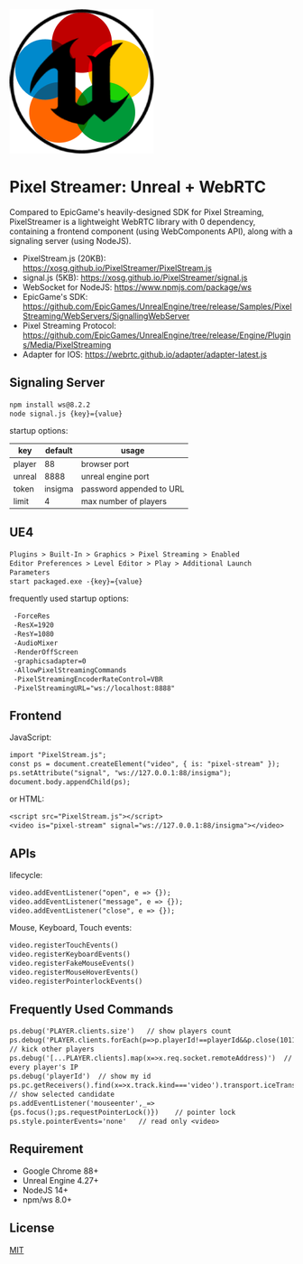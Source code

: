 ![](logo.png)

# Pixel Streamer: Unreal + WebRTC

Compared to EpicGame's heavily-designed SDK for Pixel Streaming, PixelStreamer is a lightweight WebRTC library with 0 dependency, containing a frontend component (using WebComponents API), along with a signaling server (using NodeJS).

- PixelStream.js (20KB): https://xosg.github.io/PixelStreamer/PixelStream.js
- signal.js (5KB): https://xosg.github.io/PixelStreamer/signal.js
- WebSocket for NodeJS: https://www.npmjs.com/package/ws
- EpicGame's SDK: https://github.com/EpicGames/UnrealEngine/tree/release/Samples/PixelStreaming/WebServers/SignallingWebServer
- Pixel Streaming Protocol: https://github.com/EpicGames/UnrealEngine/tree/release/Engine/Plugins/Media/PixelStreaming
- Adapter for IOS: https://webrtc.github.io/adapter/adapter-latest.js

## Signaling Server

```
npm install ws@8.2.2
node signal.js {key}={value}
```

startup options:

| key    | default | usage                    |
| ------ | ------- | ------------------------ |
| player | 88      | browser port             |
| unreal | 8888    | unreal engine port       |
| token  | insigma | password appended to URL |
| limit  | 4       | max number of players    |

## UE4

```
Plugins > Built-In > Graphics > Pixel Streaming > Enabled
Editor Preferences > Level Editor > Play > Additional Launch Parameters
start packaged.exe -{key}={value}
```

frequently used startup options:

```
 -ForceRes
 -ResX=1920
 -ResY=1080
 -AudioMixer
 -RenderOffScreen
 -graphicsadapter=0
 -AllowPixelStreamingCommands
 -PixelStreamingEncoderRateControl=VBR
 -PixelStreamingURL="ws://localhost:8888"
```

## Frontend

JavaScript:

```
import "PixelStream.js";
const ps = document.createElement("video", { is: "pixel-stream" });
ps.setAttribute("signal", "ws://127.0.0.1:88/insigma");
document.body.appendChild(ps);
```

or HTML:

```
<script src="PixelStream.js"></script>
<video is="pixel-stream" signal="ws://127.0.0.1:88/insigma"></video>
```

## APIs

lifecycle:

```
video.addEventListener("open", e => {});
video.addEventListener("message", e => {});
video.addEventListener("close", e => {});
```

Mouse, Keyboard, Touch events:

```
video.registerTouchEvents()
video.registerKeyboardEvents()
video.registerFakeMouseEvents()
video.registerMouseHoverEvents()
video.registerPointerlockEvents()
```

## Frequently Used Commands

```
ps.debug('PLAYER.clients.size')   // show players count
ps.debug('PLAYER.clients.forEach(p=>p.playerId!==playerId&&p.close(1011,"Infinity"));limit=1;')  // kick other players
ps.debug('[...PLAYER.clients].map(x=>x.req.socket.remoteAddress)')  // every player's IP
ps.debug('playerId')  // show my id
ps.pc.getReceivers().find(x=>x.track.kind==='video').transport.iceTransport.getSelectedCandidatePair().remote    // show selected candidate
ps.addEventListener('mouseenter',_=>{ps.focus();ps.requestPointerLock()})    // pointer lock
ps.style.pointerEvents='none'   // read only <video>
```

## Requirement

- Google Chrome 88+
- Unreal Engine 4.27+
- NodeJS 14+
- npm/ws 8.0+

## License

[MIT](./LICENSE)
